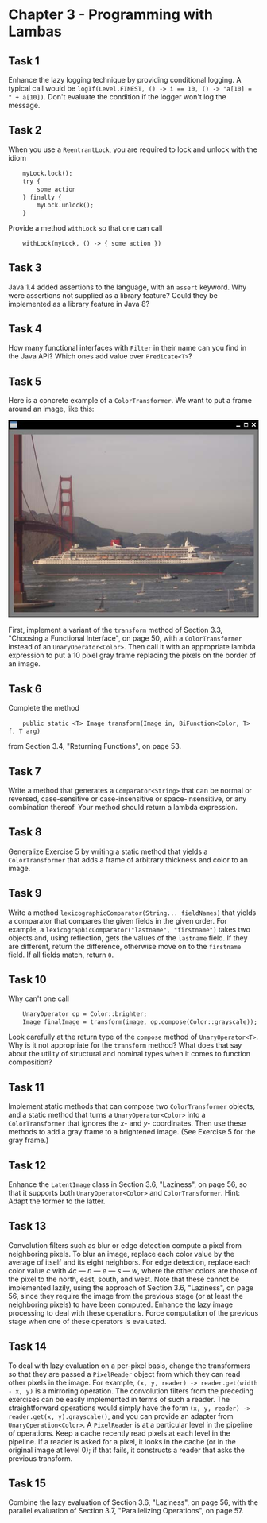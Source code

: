 # Chapter 3 - Programming with Lambas

## Task 1
Enhance the lazy logging technique by providing conditional logging. A typical call would be 
`logIf(Level.FINEST, () -> i == 10, () -> "a[10] = " + a[10])`. Don't evaluate the condition if the logger won't log 
the message.

## Task 2
When you use a `ReentrantLock`, you are required to lock and unlock with the idiom
```
    myLock.lock();
    try {
        some action
    } finally {
        myLock.unlock();
    }
```
Provide a method `withLock` so that one can call
```
    withLock(myLock, () -> { some action })
```

## Task 3
Java 1.4 added assertions to the language, with an `assert` keyword. Why were assertions not supplied as a library 
feature? Could they be implemented as a library feature in Java 8?

## Task 4
How many functional interfaces with `Filter` in their name can you find in the Java API? Which ones add value over 
`Predicate<T>`?

## Task 5
Here is a concrete example of a `ColorTransformer`. We want to put a frame around an image, like this: 

![Photo](https://github.com/MrChebik/Java8-Training/blob/master/Chapter%203%20-%20Programming%20with%20Lambdas/task5-photo.png?raw=true)

First, implement a variant of the `transform` method of Section 3.3, "Choosing a Functional Interface", on page 50, 
with a `ColorTransformer` instead of an `UnaryOperator<Color>`. Then call it with an appropriate lambda expression to 
put a 10 pixel gray frame replacing the pixels on the border of an image.

## Task 6
Complete the method
```
    public static <T> Image transform(Image in, BiFunction<Color, T> f, T arg)
```
from Section 3.4, "Returning Functions", on page 53.

## Task 7
Write a method that generates a `Comparator<String>` that can be normal or reversed, case-sensitive or case-insensitive 
or space-insensitive, or any combination thereof. Your method should return a lambda expression.

## Task 8
Generalize Exercise 5 by writing a static method that yields a `ColorTransformer` that adds a frame of arbitrary 
thickness and color to an image.

## Task 9
Write a method `lexicographicComparator(String... fieldNames)` that yields a comparator that compares the given fields 
in the given order. For example, a `lexicographicComparator("lastname", "firstname")` takes two objects and, using 
reflection, gets the values of the `lastname` field. If they are different, return the difference, otherwise move on to 
the `firstname` field. If all fields match, return `0`.

## Task 10
Why can't one call
```
    UnaryOperator op = Color::brighter;
    Image finalImage = transform(image, op.compose(Color::grayscale));
```
Look carefully at the return type of the `compose` method of `UnaryOperator<T>`. Why is it not appropriate for the 
`transform` method? What does that say about the utility of structural and nominal types when it comes to function 
composition?

## Task 11
Implement static methods that can compose two `ColorTransformer` objects, and a static method that turns a 
`UnaryOperator<Color>` into a `ColorTransformer` that ignores the _x-_ and _y-_ coordinates. Then use these methods to 
add a gray frame to a brightened image. (See Exercise 5 for the gray frame.)

## Task 12
Enhance the `LatentImage` class in Section 3.6, "Laziness", on page 56, so that it supports both `UnaryOperator<Color>` 
and `ColorTransformer`. Hint: Adapt the former to the latter.

## Task 13
Convolution filters such as blur or edge detection compute a pixel from neighboring pixels. To blur an image, replace 
each color value by the average of itself and its eight neighbors. For edge detection, replace each color value _c_ 
with _4c — n — e — s — w_, where the other colors are those of the pixel to the north, east, south, and west. Note that 
these cannot be implemented lazily, using the approach of Section 3.6, "Laziness", on page 56, since they require the 
image from the previous stage (or at least the neighboring pixels) to have been computed. Enhance the lazy image 
processing to deal with these operations. Force computation of the previous stage when one of these operators is 
evaluated.

## Task 14
To deal with lazy evaluation on a per-pixel basis, change the transformers so that they are passed a `PixelReader` 
object from which they can read other pixels in the image. For example, `(x, y, reader) -> reader.get(width - x, y)` is 
a mirroring operation. The convolution filters from the preceding exercises can be easily implemented in terms of such 
a reader. The straightforward operations would simply have the form `(x, y, reader) -> reader.get(x, y).grayscale()`, 
and you can provide an adapter from `UnaryOperation<Color>`. A `PixelReader` is at a particular level in the pipeline 
of operations. Keep a cache recently read pixels at each level in the pipeline. If a reader is asked for a pixel, it 
looks in the cache (or in the original image at level 0); if that fails, it constructs a reader that asks the previous 
transform.

## Task 15
Combine the lazy evaluation of Section 3.6, "Laziness", on page 56, with the parallel evaluation of Section 3.7, 
"Parallelizing Operations", on page 57.